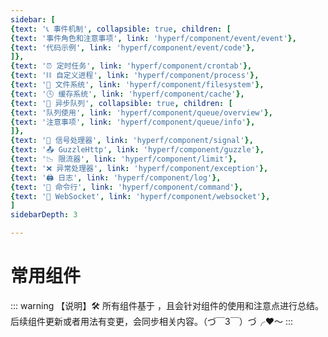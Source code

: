 ```yaml
---
sidebar: [
{text: '📞 事件机制', collapsible: true, children: [
{text: '事件角色和注意事项', link: 'hyperf/component/event/event'},
{text: '代码示例', link: 'hyperf/component/event/code'},
]},
{text: '⏰ 定时任务', link: 'hyperf/component/crontab'},
{text: '⛓ 自定义进程', link: 'hyperf/component/process'},
{text: '📝 文件系统', link: 'hyperf/component/filesystem'},
{text: '🕓 缓存系统', link: 'hyperf/component/cache'},
{text: '📩 异步队列', collapsible: true, children: [
{text: '队列使用', link: 'hyperf/component/queue/overview'},
{text: '注意事项', link: 'hyperf/component/queue/info'},
]},
{text: '🚦 信号处理器', link: 'hyperf/component/signal'},
{text: '📤 GuzzleHttp', link: 'hyperf/component/guzzle'},
{text: '📉 限流器', link: 'hyperf/component/limit'},
{text: '❌ 异常处理器', link: 'hyperf/component/exception'},
{text: '🖨 日志', link: 'hyperf/component/log'},
{text: '📡 命令行', link: 'hyperf/component/command'},
{text: '🔁 WebSocket', link: 'hyperf/component/websocket'},
]
sidebarDepth: 3

---
```


# 常用组件

::: warning 【说明】🛠
所有组件基于 <Badge type="tip" text="Hyperf v3.x" vertical="middle" />，且会针对组件的使用和注意点进行总结。 \
后续组件更新或者用法有变更，会同步相关内容。（づ￣3￣）づ╭❤～
:::